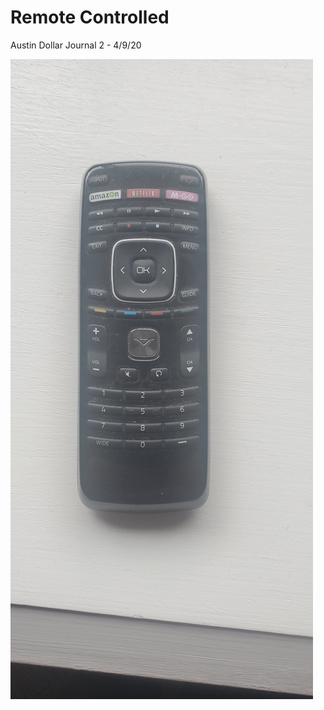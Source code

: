 # Remote Controlled 

Austin Dollar Journal 2 - 4/9/20



![Picture of my Remote](https://github.com/UsabilityEngineering/uxportfolio-a-ddollar-cs/blob/master/assets/remote.jpg "Picture of My Remote")
